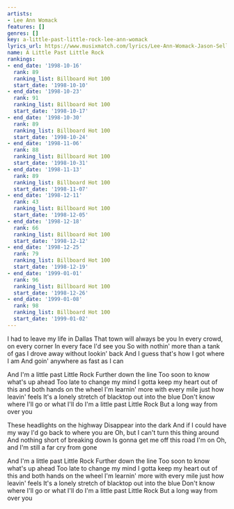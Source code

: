 ```yaml
---
artists:
- Lee Ann Womack
features: []
genres: []
key: a-little-past-little-rock-lee-ann-womack
lyrics_url: https://www.musixmatch.com/lyrics/Lee-Ann-Womack-Jason-Sellers/A-Little-Past-Little-Rock
name: A Little Past Little Rock
rankings:
- end_date: '1998-10-16'
  rank: 89
  ranking_list: Billboard Hot 100
  start_date: '1998-10-10'
- end_date: '1998-10-23'
  rank: 91
  ranking_list: Billboard Hot 100
  start_date: '1998-10-17'
- end_date: '1998-10-30'
  rank: 89
  ranking_list: Billboard Hot 100
  start_date: '1998-10-24'
- end_date: '1998-11-06'
  rank: 88
  ranking_list: Billboard Hot 100
  start_date: '1998-10-31'
- end_date: '1998-11-13'
  rank: 89
  ranking_list: Billboard Hot 100
  start_date: '1998-11-07'
- end_date: '1998-12-11'
  rank: 43
  ranking_list: Billboard Hot 100
  start_date: '1998-12-05'
- end_date: '1998-12-18'
  rank: 66
  ranking_list: Billboard Hot 100
  start_date: '1998-12-12'
- end_date: '1998-12-25'
  rank: 79
  ranking_list: Billboard Hot 100
  start_date: '1998-12-19'
- end_date: '1999-01-01'
  rank: 96
  ranking_list: Billboard Hot 100
  start_date: '1998-12-26'
- end_date: '1999-01-08'
  rank: 98
  ranking_list: Billboard Hot 100
  start_date: '1999-01-02'
---
```

I had to leave my life in Dallas
That town will always be you
In every crowd, on every corner
In every face I'd see you
So with nothin' more than a tank of gas
I drove away without lookin' back
And I guess that's how I got where I am
And goin' anywhere as fast as I can

And I'm a little past Little Rock
Further down the line
Too soon to know what's up ahead
Too late to change my mind
I gotta keep my heart out of this and both hands on the wheel
I'm learnin' more with every mile just how leavin' feels
It's a lonely stretch of blacktop out into the blue
Don't know where I'll go or what I'll do
I'm a little past Little Rock
But a long way from over you

These headlights on the highway
Disappear into the dark
And if I could have my way
I'd go back to where you are
Oh, but I can't turn this thing around
And nothing short of breaking down
Is gonna get me off this road I'm on
Oh, and I'm still a far cry from gone

And I'm a little past Little Rock
Further down the line
Too soon to know what's up ahead
Too late to change my mind
I gotta keep my heart out of this and both hands on the wheel
I'm learnin' more with every mile just how leavin' feels
It's a lonely stretch of blacktop out into the blue
Don't know where I'll go or what I'll do
I'm a little past Little Rock
But a long way from over you

